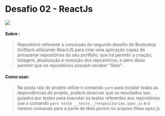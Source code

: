# Desafio 02 - ReactJs 

![](https://camo.githubusercontent.com/d25397e9df01fe7882dcc1cbc96bdf052ffd7d0c/68747470733a2f2f73746f726167652e676f6f676c65617069732e636f6d2f676f6c64656e2d77696e642f626f6f7463616d702d676f737461636b2f6865616465722d6465736166696f732e706e67)

#### Sobre :
>Repositório referente a conclusão do segundo desafio do Bootcamp GoStack utilizando ReactJS para criar uma aplicação capaz de armazenar repositórios do seu portfólio, que irá permitir a criação, listagem, atualização e remoção dos repositórios, e além disso permitir que os repositórios possam receber "likes".

#### Como usar:
>Na pasta raiz do projeto utilize o comando `yarn` para instalar todas as dependências do projeto, poderá observar que os resultados sao guiados por testes para executar os testes referentes aos repositórios use o comando `yarn teste __tests__/respositories.spec.js` e o mesmo comando para a parte de likes porem no arquivo  /likes.spec.js
